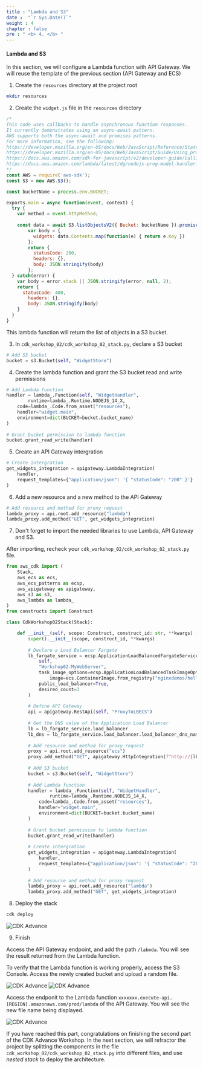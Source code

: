 ```yaml
---
title : "Lambda and S3"
date :  "`r Sys.Date()`" 
weight : 4
chapter : false
pre : " <b> 4. </b> "
---
```


#### Lambda and S3
In this section, we will configure a Lambda function with API Gateway. We will reuse the template of the previous section (API Gateway and ECS)

1. Create the `resources` directory at the project root
```bash
mkdir resources
```

2. Create the `widget.js` file in the `resources` directory
```javascript
/* 
This code uses callbacks to handle asynchronous function responses.
It currently demonstrates using an async-await pattern. 
AWS supports both the async-await and promises patterns.
For more information, see the following: 
https://developer.mozilla.org/en-US/docs/Web/JavaScript/Reference/Statements/async_function
https://developer.mozilla.org/en-US/docs/Web/JavaScript/Guide/Using_promises
https://docs.aws.amazon.com/sdk-for-javascript/v2/developer-guide/calling-services-asynchronously.html
https://docs.aws.amazon.com/lambda/latest/dg/nodejs-prog-model-handler.html 
*/
const AWS = require('aws-sdk');
const S3 = new AWS.S3();

const bucketName = process.env.BUCKET;

exports.main = async function(event, context) {
  try {
    var method = event.httpMethod;
    
    const data = await S3.listObjectsV2({ Bucket: bucketName }).promise();
        var body = {
          widgets: data.Contents.map(function(e) { return e.Key })
        };
        return {
          statusCode: 200,
          headers: {},
          body: JSON.stringify(body)
        };
  } catch(error) {
    var body = error.stack || JSON.stringify(error, null, 2);
    return {
      statusCode: 400,
        headers: {},
        body: JSON.stringify(body)
    }
  }
}
```

This lambda function will return the list of objects in a S3 bucket.


3. In `cdk_workshop_02/cdk_workshop_02_stack.py`, declare a S3 bucket
```python
# Add S3 bucket
bucket = s3.Bucket(self, "WidgetStore")
```

4. Create the lambda function and grant the S3 bucket read and write permissions
```python
# Add Lambda function
handler = lambda_.Function(self, "WidgetHandler",
		runtime=lambda_.Runtime.NODEJS_14_X,
    code=lambda_.Code.from_asset("resources"),
    handler="widget.main",
    environment=dict(BUCKET=bucket.bucket_name)
)
        
# Grant bucket permission to lambda function
bucket.grant_read_write(handler)
```

5. Create an API Gateway intergration
```python
# Create intergration
get_widgets_integration = apigateway.LambdaIntegration(
	handler,
	request_templates={"application/json": '{ "statusCode": "200" }'}
)
```

6. Add a new resource and a new method to the API Gateway
```python
# Add resource and method for proxy request
lambda_proxy = api.root.add_resource("lambda")
lambda_proxy.add_method("GET", get_widgets_integration)
```

7. Don't forget to import the needed libraries to use Lambda, API Gateway and S3.

After importing, recheck your `cdk_workshop_02/cdk_workshop_02_stack.py` file.

```python
from aws_cdk import (
    Stack,
    aws_ecs as ecs,
    aws_ecs_patterns as ecsp,
    aws_apigateway as apigateway,
    aws_s3 as s3,
    aws_lambda as lambda_
)
from constructs import Construct

class CdkWorkshop02Stack(Stack):

    def __init__(self, scope: Construct, construct_id: str, **kwargs) -> None:
        super().__init__(scope, construct_id, **kwargs)
        
        # Declare a Load Balancer Fargate 
        lb_fargate_service = ecsp.ApplicationLoadBalancedFargateService(
			self, 
		    "Workshop02-MyWebServer",
            task_image_options=ecsp.ApplicationLoadBalancedTaskImageOptions(
                image=ecs.ContainerImage.from_registry("nginxdemos/hello")),
            public_load_balancer=True,
            desired_count=3
        )
        
        # Define API Gateway
        api = apigateway.RestApi(self, "ProxyToLBECS")
        
        # Get the DNS value of the Application Load Balancer 
        lb = lb_fargate_service.load_balancer
        lb_dns = lb_fargate_service.load_balancer.load_balancer_dns_name
        
        # Add resource and method for proxy request
        proxy = api.root.add_resource("ecs")
        proxy.add_method("GET", apigateway.HttpIntegration(f"http://{lb_dns}"))
        
        # Add S3 bucket
        bucket = s3.Bucket(self, "WidgetStore")
        
        # Add Lambda function
        handler = lambda_.Function(self, "WidgetHandler",
        		runtime=lambda_.Runtime.NODEJS_14_X,
            code=lambda_.Code.from_asset("resources"),
            handler="widget.main",
            environment=dict(BUCKET=bucket.bucket_name)
        )
                
        # Grant bucket permission to lambda function
        bucket.grant_read_write(handler)
        
        # Create intergration
        get_widgets_integration = apigateway.LambdaIntegration(
        	handler,
        	request_templates={"application/json": '{ "statusCode": "200" }'}
        )
        
        # Add resource and method for proxy request
        lambda_proxy = api.root.add_resource("lambda")
        lambda_proxy.add_method("GET", get_widgets_integration)
```

8. Deploy the stack
```bash
cdk deploy
```
![CDK Advance](/images/4-lambdaands3/deploy-stack.png?featherlight=false&width=90pc)

9. Finish

Access the API Gateway endpoint, and add the path `/labmda`. You will see the result returned from the Lambda function.

To verify that the Lambda function is working properly, access the S3 Console. Access the newly created bucket and upload a random file.

![CDK Advance](/images/4-lambdaands3/s3-1.png?featherlight=false&width=90pc)
![CDK Advance](/images/4-lambdaands3/s3-2.png?featherlight=false&width=90pc)


Access the endponit to the Lambda function `xxxxxxx.execute-api.[REGION].amazonaws.com/prod/lambda` of the API Gateway. You will see the new file name being displayed.

![CDK Advance](/images/4-lambdaands3/lambda-result.png?featherlight=false&width=90pc)

If you have reached this part, congratulations on finishing the second part of the CDK Advance Workshop. In the next section, we will refractor the project by splitting the components in the file `cdk_workshop_02/cdk_workshop_02_stack.py` into different files, and use *nested stack* to deploy the architecture.